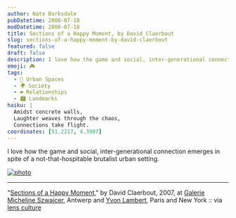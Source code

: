 ```yaml
---
author: Nate Barksdale
pubDatetime: 2008-07-18
modDatetime: 2008-07-18
title: Sections of a Happy Moment, by David Claerbout
slug: sections-of-a-happy-moment-by-david-claerbout
featured: false
draft: false
description: I love how the game and social, inter-generational connection emerges in spite of a not-that-hospitable brutalist urban setting.
emoji: 🎮
tags:
  - 🌆 Urban Spaces
  - 🌍 Society
  - ❤️ Relationships
  - 🏙️ Landmarks
haiku: |
  Amidst concrete walls,  
  Laughter weaves through the chaos,  
  Connections take flight.
coordinates: [51.2217, 4.3997]
---
```


I love how the game and social, inter-generational connection emerges in spite of a not-that-hospitable brutalist urban setting.

[![photo](http://www.culture-making.com/media/photoespana_7.jpg)](http://www.lensculture.com/photoespana.html)

---

"[Sections of a Happy Moment](http://web.archive.org/web/20130223053727/http://www.lensculture.com/photoespana.html)," by David Claerbout, 2007, at [Galerie Micheline Szwajcer](http://www.gms.be/index.php?content=artist_detail&id_artist=12), Antwerp and [Yvon Lambert](https://www.google.com/search?q=%22Yvon%20Lambert%22%20yvon-lambert.com), Paris and New York :: via [lens culture](http://web.archive.org/web/20130223053727/http://www.lensculture.com/photoespana.html)
